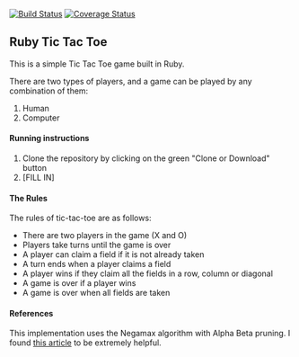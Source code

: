 [![Build Status](https://travis-ci.org/pelensky/ruby_ttt.svg?branch=master)](https://travis-ci.org/pelensky/ruby_ttt)
[![Coverage Status](https://coveralls.io/repos/github/pelensky/ruby_ttt/badge.svg?branch=place_marker)](https://coveralls.io/github/pelensky/ruby_ttt?branch=place_marker)

## Ruby Tic Tac Toe 

This is a simple Tic Tac Toe game built in Ruby.

There are two types of players, and a game can be played by any combination of them:
1. Human
2. Computer

#### Running instructions
1. Clone the repository by clicking on the green "Clone or Download" button
2. [FILL IN]

#### The Rules

The rules of tic-tac-toe are as follows:

* There are two players in the game (X and O)
* Players take turns until the game is over
* A player can claim a field if it is not already taken
* A turn ends when a player claims a field
* A player wins if they claim all the fields in a row, column or diagonal
* A game is over if a player wins
* A game is over when all fields are taken

#### References

This implementation uses the Negamax algorithm with Alpha Beta pruning. I found
[this article](http://www.hamedahmadi.com/gametree/#negamax) to be extremely
helpful. 
